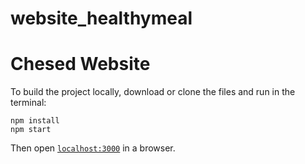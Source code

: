 # website_healthymeal

# Chesed Website

To build the project locally, download or clone the files and run in the terminal:

```
npm install
npm start
```

Then open [`localhost:3000`](http://localhost:3000) in a browser.
